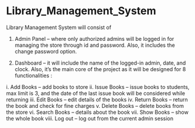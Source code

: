 # Library_Management_System
Library Management System will consist of

1. Admin Panel – where only authorized admins will be logged in for managing
the store through id and password. Also, it includes the change password option.

2. Dashboard – it will include the name of the logged-in admin, date, and clock.
Also, it’s the main core of the project as it will be designed for 8 functionalities :

i. Add Books – add books to store 
ii. Issue Books – issue books to students, max limit is 3, and the date of the last issue book will be considered while returning
iii. Edit Books – edit details of the books
iv. Return Books – return the book and check for fine charges
v. Delete Books – delete books from the store
vi. Search Books – details about the book
vii. Show Books – show the whole book
viii. Log out – log out from the current admin session
